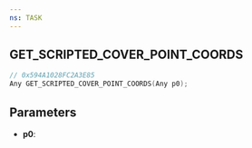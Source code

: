```yaml
---
ns: TASK
---
```

## GET_SCRIPTED_COVER_POINT_COORDS

```c
// 0x594A1028FC2A3E85
Any GET_SCRIPTED_COVER_POINT_COORDS(Any p0);
```

## Parameters
* **p0**:
